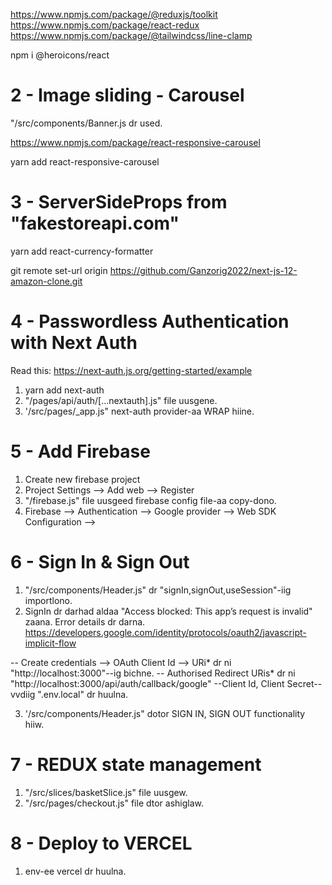 https://www.npmjs.com/package/@reduxjs/toolkit
https://www.npmjs.com/package/react-redux
https://www.npmjs.com/package/@tailwindcss/line-clamp

npm i @heroicons/react

# 2 - Image sliding - Carousel

"/src/components/Banner.js dr used.

https://www.npmjs.com/package/react-responsive-carousel

yarn add react-responsive-carousel

# 3 - ServerSideProps from "fakestoreapi.com"

yarn add react-currency-formatter

<!-- Set a new remote repo -->

git remote set-url origin https://github.com/Ganzorig2022/next-js-12-amazon-clone.git

# 4 - Passwordless Authentication with Next Auth

Read this: https://next-auth.js.org/getting-started/example

1. yarn add next-auth
2. "/pages/api/auth/[...nextauth].js" file uusgene.
3. '/src/pages/\_app.js" next-auth provider-aa WRAP hiine.

# 5 - Add Firebase

1. Create new firebase project
2. Project Settings --> Add web --> Register
3. "/firebase.js" file uusgeed firebase config file-aa copy-dono.
4. Firebase --> Authentication --> Google provider --> Web SDK Configuration -->

# 6 - Sign In & Sign Out

1. "/src/components/Header.js" dr "signIn,signOut,useSession"-iig importlono.
2. SignIn dr darhad aldaa "Access blocked: This app’s request is invalid" zaana. Error details dr darna.
   https://developers.google.com/identity/protocols/oauth2/javascript-implicit-flow

-- Create credentials --> OAuth Client Id --> URi\* dr ni "http://localhost:3000"--ig bichne.
-- Authorised Redirect URis\* dr ni "http://localhost:3000/api/auth/callback/google"
--Client Id, Client Secret--vvdiig ".env.local" dr huulna.

3. '/src/components/Header.js" dotor SIGN IN, SIGN OUT functionality hiiw.

# 7 - REDUX state management

1. "/src/slices/basketSlice.js" file uusgew.
2. "/src/pages/checkout.js" file dtor ashiglaw.

# 8 - Deploy to VERCEL

1. env-ee vercel dr huulna.
